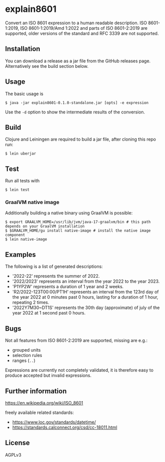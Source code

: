 # explain8601
Convert an ISO 8601 expression to a human readable description. ISO 8601-1:2019, ISO 8601-1:2019/Amd 1:2022 and parts of ISO 8601-2:2019 are supported, older versions of the standard and RFC 3339 are not supported.

## Installation
You can download a release as a jar file from the GitHub releases page. Alternatively see the build section below.

## Usage
The basic usage is

    $ java -jar explain8601-0.1.0-standalone.jar [opts] -e expression

Use the ``-d`` option to show the intermediate results of the conversion.

## Build
Clojure and Leiningen are required to build a jar file, after cloning this repo run:

    $ lein uberjar

## Test
Run all tests with

    $ lein test

### GraalVM native image
Additionally building a native binary using GraalVM is possible:
    
    $ export GRAALVM_HOME=/usr/lib/jvm/java-17-graalvm/bin # this path depends on your GraalVM installation
    $ $GRAALVM_HOME/gu install native-image # install the native image component
    $ lein native-image

## Examples
The following is a list of generated descriptions:
- '2022-22' represents the summer of 2022.
- '2022/2023' represents an interval from the year 2022 to the year 2023.
- 'P1YP2W' represents a duration of 1 year and 2 weeks.
- 'R2/2022-123T00:00/PT1H' represents an interval from the 123rd day of the year 2022 at 0 minutes past 0 hours, lasting for a duration of 1 hour, repeating 2 times.
- '2022Y7M30~DT1S' represents the 30th day (approximate) of july of the year 2022 at 1 second past 0 hours.

## Bugs
Not all features from ISO 8601-2:2019 are supported, missing are e.g.:
- grouped units
- selection rules
- ranges (``..``)

Expressions are currently not completely validated, it is therefore easy to produce accepted but invalid expressions.

## Further information
https://en.wikipedia.org/wiki/ISO_8601

freely available related standards:
- https://www.loc.gov/standards/datetime/
- https://standards.calconnect.org/csd/cc-18011.html

## License
AGPLv3
